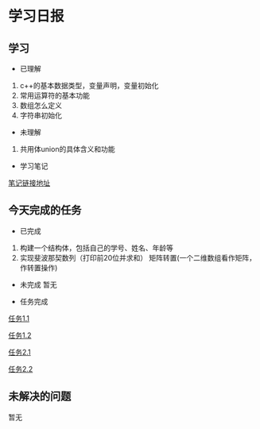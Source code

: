 # 学习日报

## 学习

* 已理解
1. c++的基本数据类型，变量声明，变量初始化
2. 常用运算符的基本功能
3. 数组怎么定义
4. 字符串初始化

* 未理解
1. 共用体union的具体含义和功能

* 学习笔记

[笔记链接地址](https://github.com/caijing666/7.24/blob/master/7.24c%2B%2B.md)


## 今天完成的任务

* 已完成
1. 构建一个结构体，包括自己的学号、姓名、年龄等
2. 实现斐波那契数列（打印前20位并求和）
矩阵转置(一个二维数组看作矩阵，作转置操作)

* 未完成
暂无

* 任务完成

[任务1.1](https://github.com/caijing666/7.24/blob/master/图1.PNG)

[任务1.2](https://github.com/caijing666/7.24/blob/master/图2.PNG) 

[任务2.1](https://github.com/caijing666/7.24/blob/master/图3.PNG)

[任务2.2](https://github.com/caijing666/7.24/blob/master/图4.PNG)
## 未解决的问题
暂无

